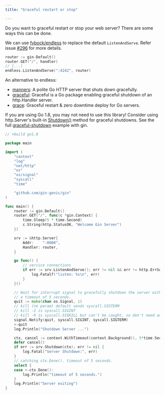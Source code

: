 ```yaml
---
title: "Graceful restart or stop"

---
```


Do you want to graceful restart or stop your web server?
There are some ways this can be done.

We can use [fvbock/endless](https://github.com/fvbock/endless) to replace the default `ListenAndServe`. Refer issue [#296](https://github.com/gin-gonic/gin/issues/296) for more details.

```go
router := gin.Default()
router.GET("/", handler)
// [...]
endless.ListenAndServe(":4242", router)
```

An alternative to endless:

* [manners](https://github.com/braintree/manners): A polite Go HTTP server that shuts down gracefully.
* [graceful](https://github.com/tylerb/graceful): Graceful is a Go package enabling graceful shutdown of an http.Handler server.
* [grace](https://github.com/facebookgo/grace): Graceful restart & zero downtime deploy for Go servers.

If you are using Go 1.8, you may not need to use this library! Consider using http.Server's built-in [Shutdown()](https://golang.org/pkg/net/http/#Server.Shutdown) method for graceful shutdowns. See the full [graceful-shutdown](https://github.com/gin-gonic/examples/tree/master/graceful-shutdown) example with gin.

```go
// +build go1.8

package main

import (
	"context"
	"log"
	"net/http"
	"os"
	"os/signal"
	"syscall"
	"time"

	"github.com/gin-gonic/gin"
)

func main() {
	router := gin.Default()
	router.GET("/", func(c *gin.Context) {
		time.Sleep(5 * time.Second)
		c.String(http.StatusOK, "Welcome Gin Server")
	})

	srv := &http.Server{
		Addr:    ":8080",
		Handler: router,
	}

	go func() {
		// service connections
		if err := srv.ListenAndServe(); err != nil && err != http.ErrServerClosed {
			log.Fatalf("listen: %s\n", err)
		}
	}()

	// Wait for interrupt signal to gracefully shutdown the server with
	// a timeout of 5 seconds.
	quit := make(chan os.Signal, 1)
	// kill (no param) default sends syscall.SIGTERM
	// kill -2 is syscall.SIGINT
	// kill -9 is syscall.SIGKILL but can't be caught, so don't need add it
	signal.Notify(quit, syscall.SIGINT, syscall.SIGTERM)
	<-quit
	log.Println("Shutdown Server ...")

	ctx, cancel := context.WithTimeout(context.Background(), 5*time.Second)
	defer cancel()
	if err := srv.Shutdown(ctx); err != nil {
		log.Fatal("Server Shutdown:", err)
	}
	// catching ctx.Done(). timeout of 5 seconds.
	select {
	case <-ctx.Done():
		log.Println("timeout of 5 seconds.")
	}
	log.Println("Server exiting")
}
```

